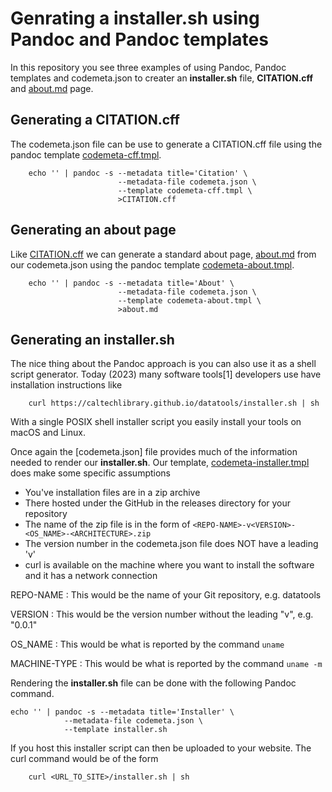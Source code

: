 
# Genrating a installer.sh using Pandoc and Pandoc templates

In this repository you see three examples of using Pandoc, Pandoc templates and codemeta.json to creater an **installer.sh** file, **CITATION.cff** and [about.md](about.md) page.

## Generating a CITATION.cff

The codemeta.json file can be use to generate a CITATION.cff file using the pandoc template [codemeta-cff.tmpl](codemeta-cff.tmpl).

~~~shell
    echo '' | pandoc -s --metadata title='Citation' \
                        --metadata-file codemeta.json \
                        --template codemeta-cff.tmpl \
                        >CITATION.cff
~~~

## Generating an about page

Like [CITATION.cff](CITATION.cff) we can generate a standard about page,
[about.md](about.md) from our codemeta.json using the pandoc template [codemeta-about.tmpl](codemeta-about.tmpl).

~~~shell
    echo '' | pandoc -s --metadata title='About' \
                        --metadata-file codemeta.json \
                        --template codemeta-about.tmpl \
                        >about.md
~~~

## Generating an installer.sh

The nice thing about the Pandoc approach is you can also use it as
a shell script generator. Today (2023) many software tools[1] developers
use have installation instructions like

~~~shell
    curl https://caltechlibrary.github.io/datatools/installer.sh | sh
~~~

With a single POSIX shell installer script you easily install your
tools on macOS and Linux.

Once again the [codemeta.json] file provides much of the information
needed to render our **installer.sh**. Our template, [codemeta-installer.tmpl](codemeta-installer.tmpl) does make some specific assumptions

- You've installation files are in a zip archive
- There hosted under the GitHub in the releases directory for your repository
- The name of the zip file is in the form of `<REPO-NAME>-v<VERSION>-<OS_NAME>-<ARCHITECTURE>.zip`
- The version number in the codemeta.json file does NOT have a leading 'v'
- curl is available on the machine where you want to install the software and it has a network connection

REPO-NAME
: This would be the name of your Git repository, e.g. datatools

VERSION
: This would be the version number without the leading "v", e.g. "0.0.1"

OS_NAME
: This would be what is reported by the command `uname`

MACHINE-TYPE
: This would be what is reported by the command `uname -m`

Rendering the **installer.sh** file can be done with the following Pandoc command.

~~~
echo '' | pandoc -s --metadata title='Installer' \
            --metadata-file codemeta.json \
            --template installer.sh
~~~

If you host this installer script can then be uploaded to your website. The
curl command would be of the form

~~~
    curl <URL_TO_SITE>/installer.sh | sh
~~~

